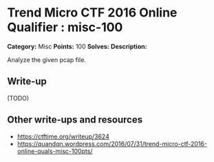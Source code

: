 # Trend Micro CTF 2016 Online Qualifier : misc-100

**Category:** Misc
**Points:** 100
**Solves:** 
**Description:**

Analyze the given pcap file.

## Write-up

(TODO)

## Other write-ups and resources

* https://ctftime.org/writeup/3624
* https://quandqn.wordpress.com/2016/07/31/trend-micro-ctf-2016-online-quals-misc-100pts/
